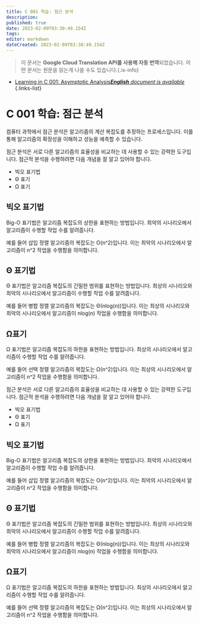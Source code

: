 ```yaml
---
title: C 001 학습: 점근 분석
description: 
published: true
date: 2023-02-09T03:30:49.154Z
tags: 
editor: markdown
dateCreated: 2023-02-09T03:30:49.154Z
---
```


> 이 문서는 **Google Cloud Translation API를 사용해 자동 번역**되었습니다.
어떤 문서는 원문을 읽는게 나을 수도 있습니다.{.is-info}



- [Learning in C 001: Asymptotic Analysis***English** document is available*](/en/Knowledge-base/Algorithm/learning-in-c-001-asymptotic-analysis)
{.links-list}


# C 001 학습: 점근 분석

컴퓨터 과학에서 점근 분석은 알고리즘의 계산 복잡도를 추정하는 프로세스입니다. 이를 통해 알고리즘의 확장성을 이해하고 성능을 예측할 수 있습니다.

점근 분석은 서로 다른 알고리즘의 효율성을 비교하는 데 사용할 수 있는 강력한 도구입니다. 점근적 분석을 수행하려면 다음 개념을 잘 알고 있어야 합니다.

- 빅오 표기법
- Θ 표기
- Ω 표기

## 빅오 표기법

Big-O 표기법은 알고리즘 복잡도의 상한을 표현하는 방법입니다. 최악의 시나리오에서 알고리즘이 수행할 작업 수를 알려줍니다.

예를 들어 삽입 정렬 알고리즘의 복잡도는 O(n^2)입니다. 이는 최악의 시나리오에서 알고리즘이 n^2 작업을 수행함을 의미합니다.

## Θ 표기법

Θ 표기법은 알고리즘 복잡도의 긴밀한 범위를 표현하는 방법입니다. 최상의 시나리오와 최악의 시나리오에서 알고리즘이 수행할 작업 수를 알려줍니다.

예를 들어 병합 정렬 알고리즘의 복잡도는 Θ(nlog(n))입니다. 이는 최상의 시나리오와 최악의 시나리오에서 알고리즘이 nlog(n) 작업을 수행함을 의미합니다.

## Ω표기

Ω 표기법은 알고리즘 복잡도의 하한을 표현하는 방법입니다. 최상의 시나리오에서 알고리즘이 수행할 작업 수를 알려줍니다.

예를 들어 선택 정렬 알고리즘의 복잡도는 Ω(n^2)입니다. 이는 최상의 시나리오에서 알고리즘이 n^2 작업을 수행함을 의미합니다.

점근 분석은 서로 다른 알고리즘의 효율성을 비교하는 데 사용할 수 있는 강력한 도구입니다. 점근적 분석을 수행하려면 다음 개념을 잘 알고 있어야 합니다.

- 빅오 표기법
- Θ 표기
- Ω 표기

## 빅오 표기법

Big-O 표기법은 알고리즘 복잡도의 상한을 표현하는 방법입니다. 최악의 시나리오에서 알고리즘이 수행할 작업 수를 알려줍니다.

예를 들어 삽입 정렬 알고리즘의 복잡도는 O(n^2)입니다. 이는 최악의 시나리오에서 알고리즘이 n^2 작업을 수행함을 의미합니다.

## Θ 표기법

Θ 표기법은 알고리즘 복잡도의 긴밀한 범위를 표현하는 방법입니다. 최상의 시나리오와 최악의 시나리오에서 알고리즘이 수행할 작업 수를 알려줍니다.

예를 들어 병합 정렬 알고리즘의 복잡도는 Θ(nlog(n))입니다. 이는 최상의 시나리오와 최악의 시나리오에서 알고리즘이 nlog(n) 작업을 수행함을 의미합니다.

## Ω표기

Ω 표기법은 알고리즘 복잡도의 하한을 표현하는 방법입니다. 최상의 시나리오에서 알고리즘이 수행할 작업 수를 알려줍니다.

예를 들어 선택 정렬 알고리즘의 복잡도는 Ω(n^2)입니다. 이는 최상의 시나리오에서 알고리즘이 n^2 작업을 수행함을 의미합니다.